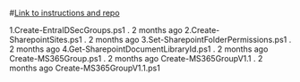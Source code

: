 #[Link to instructions and repo](https://github.com/codeandersen/sharepoint)


1.Create-EntraIDSecGroups.ps1
.
2 months ago
2.Create-SharepointSites.ps1
.
2 months ago
3.Set-SharepointFolderPermissions.ps1
.
2 months ago
4.Get-SharepointDocumentLibraryId.ps1
.
2 months ago
Create-MS365Group.ps1
.
2 months ago
Create-MS365GroupV1.1
.
2 months ago
Create-MS365GroupV1.1.ps1

